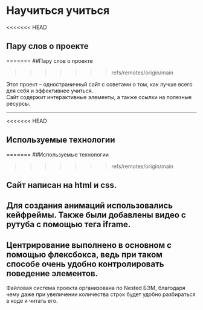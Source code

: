 # Научиться учиться

<<<<<<< HEAD
## Пару слов о проекте
=======
##Пару слов о проекте
>>>>>>> refs/remotes/origin/main

Этот проект – одностраничный сайт с советами о том, как лучше всего для себя и эффективнее учиться.  
Сайт содержит интерактивные элементы, а также ссылки на полезные ресурсы.

---

<<<<<<< HEAD
## Используемые технологии
=======
##Используемые технологии
>>>>>>> refs/remotes/origin/main

Сайт написан на html и css.  
---  
Для создания анимаций использовались кейфреймы. Также были добавлены видео с рутуба с помощью тега iframe.  
---  
Центрирование выполнено в основном с помощью флексбокса, ведь при таком способе очень удобно контролировать поведение элементов.  
---  
Файловая система проекта организована по Nested БЭМ, благодаря чему даже при увеличении количества строк будет удобно разбираться в коде и читать его.  


